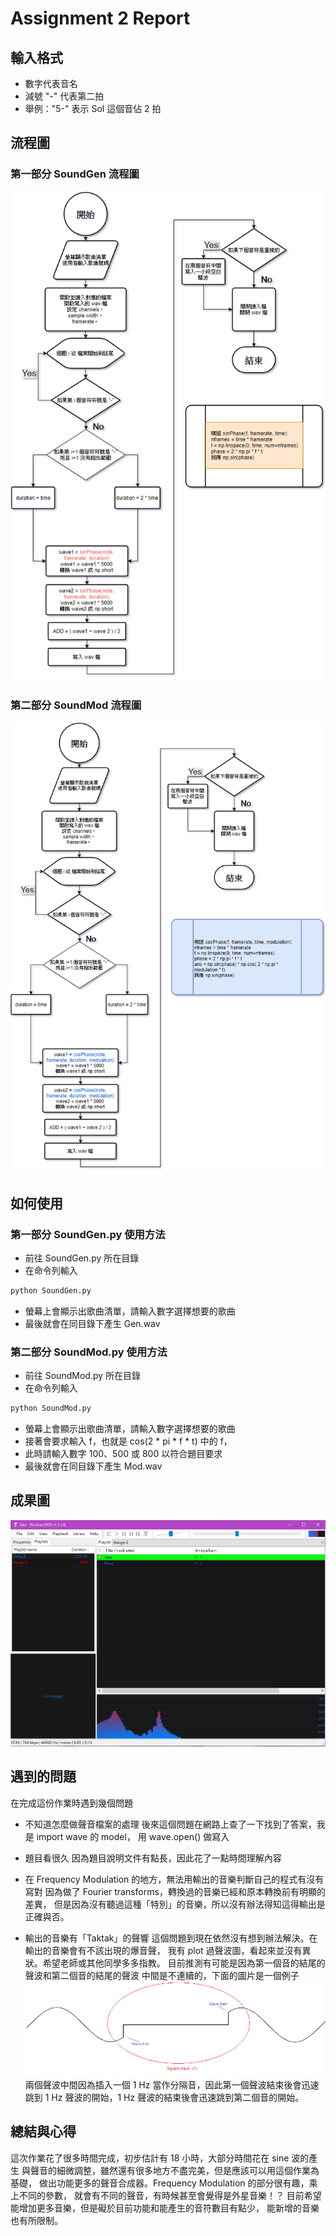 # Assignment 2 Report

## 輸入格式
+ 數字代表音名
+ 減號 "-" 代表第二拍
+ 舉例："5-" 表示 Sol 這個音佔 2 拍

## 流程圖
### 第一部分 SoundGen 流程圖
![SGflow](/Assignment2/images/SGFlowChart.png)
### 第二部分 SoundMod 流程圖
![SMflow](/Assignment2/images/SMFlowChart.png)

## 如何使用
### 第一部分 SoundGen.py 使用方法
+ 前往 SoundGen.py 所在目錄
+ 在命令列輸入
```Bash
python SoundGen.py
```
+ 螢幕上會顯示出歌曲清單，請輸入數字選擇想要的歌曲
+ 最後就會在同目錄下產生 Gen.wav
### 第二部分 SoundMod.py 使用方法
+ 前往 SoundMod.py 所在目錄
+ 在命令列輸入 
```Bash
python SoundMod.py
```
+ 螢幕上會顯示出歌曲清單，請輸入數字選擇想要的歌曲
+ 接著會要求輸入 f，也就是 cos(2 * pi * f * t) 中的 f，
+ 此時請輸入數字 100、500 或 800 以符合題目要求
+ 最後就會在同目錄下產生 Mod.wav

## 成果圖
![Playing](/Assignment2/images/SoundPlaying.png)

## 遇到的問題
在完成這份作業時遇到幾個問題
+ 不知道怎麼做聲音檔案的處理
後來這個問題在網路上查了一下找到了答案，我是 import wave 的 model，
用 wave.open() 做寫入

+ 題目看很久
因為題目說明文件有點長，因此花了一點時間理解內容

+ 在 Frequency Modulation 的地方，無法用輸出的音樂判斷自己的程式有沒有寫對
因為做了 Fourier transforms，轉換過的音樂已經和原本轉換前有明顯的差異，
但是因為沒有聽過這種「特別」的音樂，所以沒有辦法得知這得輸出是正確與否。

+ 輸出的音樂有「Taktak」的聲響
這個問題到現在依然沒有想到辦法解決。在輸出的音樂會有不該出現的爆音聲，
我有 plot 過聲波圖，看起來並沒有異狀。希望老師或其他同學多多指教。
目前推測有可能是因為第一個音的結尾的聲波和第二個音的結尾的聲波
中間是不連續的，下面的圖片是一個例子
![Playing](/Assignment2/images/MaybeSquareWave.png)
兩個聲波中間因為插入一個 1 Hz 當作分隔音，因此第一個聲波結束後會迅速跳到
1 Hz 聲波的開始，1 Hz 聲波的結束後會迅速跳到第二個音的開始。

## 總結與心得
這次作業花了很多時間完成，初步估計有 18 小時，大部分時間花在 sine 波的產生
與聲音的細微調整，雖然還有很多地方不盡完美，但是應該可以用這個作業為基礎，
做出功能更多的聲音合成器。Frequency Modulation 的部分很有趣，乘上不同的參數，
就會有不同的聲音，有時候甚至會覺得是外星音樂！？
目前希望能增加更多音樂，但是礙於目前功能和能產生的音符數目有點少，
能新增的音樂也有所限制。